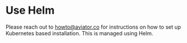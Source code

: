# Use Helm

Please reach out to howto@aviator.co for instructions on how to set up Kubernetes based installation. This is managed using Helm.
